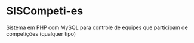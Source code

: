 # SISCompeti-es
Sistema em PHP com MySQL para controle de equipes que participam de competições (qualquer tipo)
